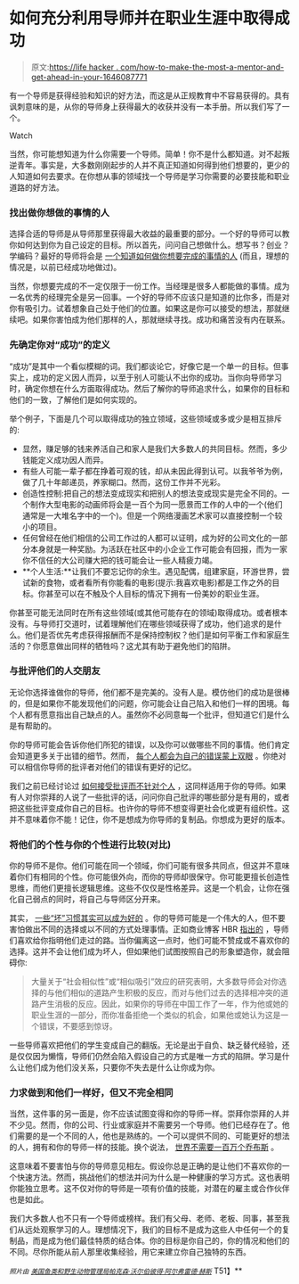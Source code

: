 # 如何充分利用导师并在职业生涯中取得成功

> 原文:[https://life hacker . com/how-to-make-the-most-a-mentor-and-get-ahead-in-your-1646087771](https://lifehacker.com/how-to-make-the-most-of-a-mentor-and-get-ahead-in-your-1646087771)

有一个导师是获得经验和知识的好方法，而这是从正规教育中不容易获得的。具有讽刺意味的是，从你的导师身上获得最大的收获并没有一本手册。所以我们写了一个。

Watch

当然，你可能想知道为什么你需要一个导师。简单！你不是什么都知道。对不起叛逆青年。事实是，大多数刚刚起步的人并不真正知道如何得到他们想要的，更少的人知道如何去要求。在你想从事的领域找一个导师是学习你需要的必要技能和职业道路的好方法。

### **找出做你想做的事情的人**

选择合适的导师是从导师那里获得最大收益的最重要的部分。一个好的导师可以教你如何达到你为自己设定的目标。所以首先，问问自己想做什么。想写书？创业？学编码？最好的导师将会是 [一个知道如何做你想要完成的事情的人](https://lifehacker.com/how-do-i-ask-someone-to-be-my-mentor-1626463146) (而且，理想的情况是，以前已经成功地做过)。

当然，你想要完成的不一定仅限于一份工作。当经理是很多人都能做的事情。成为一名优秀的经理完全是另一回事。一个好的导师不应该只是知道的比你多，而是对你有吸引力。试着想象自己处于他们的位置。如果这是你可以接受的想法，那就继续吧。如果你害怕成为他们那样的人，那就继续寻找。成功和痛苦没有内在联系。

### **先确定你对“成功”的定义**

“成功”是其中一个看似模糊的词。我们都谈论它，好像它是一个单一的目标。但事实上，成功的定义因人而异，以至于别人可能认不出你的成功。当你向导师学习时，确定你想在什么方面取得成功。然后了解你的导师追求什么，如果你的目标和他们的一致，了解他们是如何实现的。

举个例子，下面是几个可以取得成功的独立领域，这些领域或多或少是相互排斥的:

*   显然，赚足够的钱来养活自己和家人是我们大多数人的共同目标。然而，多少钱能定义成功因人而异。
*   有些人可能一辈子都在挣着可观的钱，却从未因此得到认可。以我爷爷为例，做了几十年邮递员，养家糊口。然而，这份工作并不光彩。
*   创造性控制:把自己的想法变成现实和把别人的想法变成现实是完全不同的。一个制作大型电影的动画师将会是一百个为同一愿景而工作的人中的一个(他们通常是一大堆名字中的一个)。但是一个网络漫画艺术家可以直接控制一个较小的项目。
*   任何曾经在他们相信的公司工作过的人都可以证明，成为好的公司文化的一部分本身就是一种奖励。为活跃在社区中的小企业工作可能会有回报，而为一家你不信任的大公司赚大把的钱可能会让一些人精疲力竭。
*   **个人生活:**让我们不要忘记你的余生。遇见配偶，组建家庭，环游世界，尝试新的食物，或者看所有你能看的电影(提示:我喜欢电影)都是工作之外的目标。你甚至可以在不触及个人目标的情况下拥有一份美妙的职业生涯。

你甚至可能无法同时在所有这些领域(或其他可能存在的领域)取得成功。或者根本没有。与导师打交道时，试着理解他们在哪些领域获得了成功，他们追求的是什么。他们是否优先考虑获得报酬而不是保持控制权？他们是如何平衡工作和家庭生活的？你愿意做出同样的牺牲吗？这尤其有助于避免他们的陷阱。

### 与批评他们的人交朋友

无论你选择谁做你的导师，他们都不是完美的。没有人是。模仿他们的成功是很棒的，但是如果你不能发现他们的问题，你可能会让自己陷入和他们一样的困境。每个人都有愿意指出自己缺点的人。虽然你不必同意每一个批评，但知道它们是什么是有帮助的。

你的导师可能会告诉你他们所犯的错误，以及你可以做哪些不同的事情。他们肯定会知道更多关于出错的细节。然而， [每个人都会为自己的错误蒙上双眼](https://lifehacker.com/how-to-identify-and-learn-from-your-mistakes-5863490) 。你绝对可以相信你导师的批评者对他们的错误有更好的记忆。

我们之前已经讨论过 [如何接受批评而不针对个人](https://lifehacker.com/how-can-i-learn-to-take-criticism-without-taking-it-per-5915488) ，这同样适用于你的导师。如果有人对你崇拜的人说了一些批评的话，问问你自己批评的哪些部分是有用的，或者把这些批评变成你自己的目标。也许你的导师不想变得更社会化或更有组织性。这并不意味着你不能！记住，你不是想成为你导师的复制品。你想成为更好的版本。

### 将他们的个性与你的个性进行比较(对比)

你的导师不是你。他们可能在同一个领域，你们可能有很多共同点，但这并不意味着你们有相同的个性。你可能很外向，而你的导师却很保守。你可能更擅长创造性思维，而他们更擅长逻辑思维。这些不仅仅是性格差异。这是一个机会，让你在强化自己弱点的同时，将自己与导师区分开来。

其实， [一些“坏”习惯其实可以成为好的](http://lifehacker.com/top-10-supposedly-bad-personality-traits-that-can-act-1644852692) 。你的导师可能是一个伟大的人，但不要害怕做出不同的选择或以不同的方式处理事情。正如商业博客 HBR [指出的](http://blogs.hbr.org/2013/12/five-signs-that-your-mentor-is-giving-you-bad-advice/) ，导师们喜欢给你指明他们走过的路。当你偏离这一点时，他们可能不赞成或不喜欢你的选择。这并不会让他们成为坏人，但如果他们试图按照自己的形象塑造你，就会阻碍你:

> 大量关于“社会相似性”或“相似吸引”效应的研究表明，大多数导师会对你选择的与他们相似的道路产生积极的反应，而对与他们过去的选择相冲突的道路产生消极的反应。因此，如果你的导师在中国工作了一年，作为他或她的职业生涯的一部分，而你准备拒绝一个类似的机会，如果他或她认为这是一个错误，不要感到惊讶。

一些导师喜欢把他们的学生变成自己的翻版。无论是出于自负、缺乏替代经验，还是仅仅因为懒惰，导师们仍然会陷入假设自己的方式是唯一方式的陷阱。学习是什么让他们成为他们没关系，只要你不失去是什么让你成为你。

### **力求做到和他们一样好，但又不完全相同**

当然，这件事的另一面是，你不应该试图变得和你的导师一样。崇拜你崇拜的人并不少见。然而，你的公司、行业或家庭并不需要另一个导师。他们已经存在了。他们需要的是一个不同的人，他也是熟练的。一个可以提供不同的、可能更好的想法的人，拥有和你的导师一样的技能。换个说法， [世界不需要一百万个乔布斯](https://lifehacker.com/integrate-rather-than-emulate-the-behavior-of-your-ro-1637622633) 。

这意味着不要害怕与你的导师意见相左。假设你总是正确的是让他们不喜欢你的一个快速方法。然而，挑战他们的想法并问为什么是一种健康的学习方式。这也表明你能独立思考。这不仅对你的导师是一项有价值的技能，对潜在的雇主或合作伙伴也是如此。

我们大多数人也不只有一个导师或榜样。我们有父母、老师、老板、同事，甚至我们从远处观察学习的人。理想情况下，我们的目标不是成为这些人中任何一个的复制品，而是成为他们最佳特质的结合体。你的目标是你自己的，你的情况和他们的不同。尽你所能从前人那里收集经验，用它来建立你自己独特的东西。

<small>*照片由*</small> [<small>*美国鱼类和野生动物管理局*</small>](http://www.flickr.com/photos/usfwsnortheast/7374951774)<small></small>*[<small>*帕克森·沃尔伯*</small>](http://www.flickr.com/photos/paxson_woelber/5427078006)<small></small>*[<small>*彼得·阿尔弗雷德·赫斯*</small>](http://www.flickr.com/photos/peterhess/5880373792) T51】**
